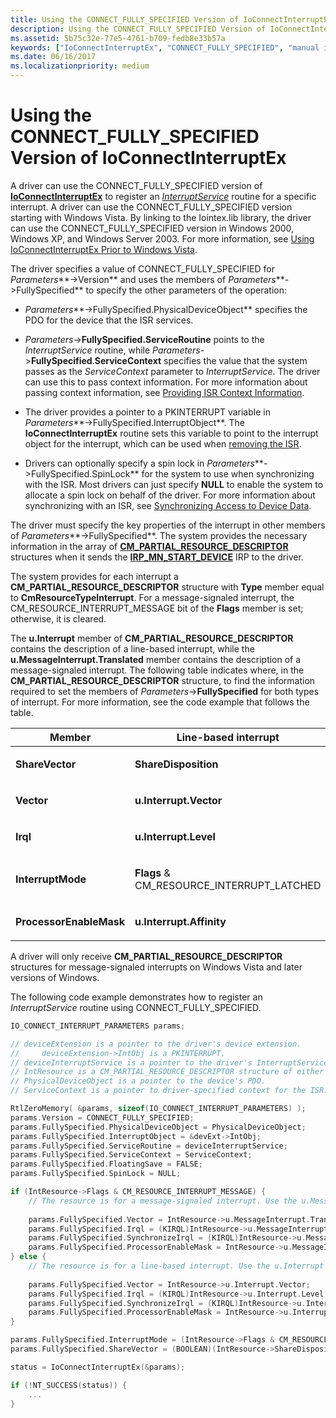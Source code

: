```yaml
---
title: Using the CONNECT_FULLY_SPECIFIED Version of IoConnectInterruptEx
description: Using the CONNECT_FULLY_SPECIFIED Version of IoConnectInterruptEx
ms.assetid: 5b75c32e-77e5-4761-b709-fedb8e33b57a
keywords: ["IoConnectInterruptEx", "CONNECT_FULLY_SPECIFIED", "manual interrupt detections WDK kernel", "line-based interrupts WDK kernel", "message-signaled interrupts WDK kernel", "FullySpecified"]
ms.date: 06/16/2017
ms.localizationpriority: medium
---
```


# Using the CONNECT\_FULLY\_SPECIFIED Version of IoConnectInterruptEx


A driver can use the CONNECT\_FULLY\_SPECIFIED version of [**IoConnectInterruptEx**](https://msdn.microsoft.com/library/windows/hardware/ff548378) to register an [*InterruptService*](https://msdn.microsoft.com/library/windows/hardware/ff547958) routine for a specific interrupt. A driver can use the CONNECT\_FULLY\_SPECIFIED version starting with Windows Vista. By linking to the Iointex.lib library, the driver can use the CONNECT\_FULLY\_SPECIFIED version in Windows 2000, Windows XP, and Windows Server 2003. For more information, see [Using IoConnectInterruptEx Prior to Windows Vista](using-ioconnectinterruptex-prior-to-windows-vista.md).

The driver specifies a value of CONNECT\_FULLY\_SPECIFIED for *Parameters***-&gt;Version** and uses the members of *Parameters***-&gt;FullySpecified** to specify the other parameters of the operation:

-   *Parameters***-&gt;FullySpecified.PhysicalDeviceObject** specifies the PDO for the device that the ISR services.

-   *Parameters*-&gt;**FullySpecified.ServiceRoutine** points to the *InterruptService* routine, while *Parameters*-&gt;**FullySpecified**.**ServiceContext** specifies the value that the system passes as the *ServiceContext* parameter to *InterruptService*. The driver can use this to pass context information. For more information about passing context information, see [Providing ISR Context Information](providing-isr-context-information.md).

-   The driver provides a pointer to a PKINTERRUPT variable in *Parameters***-&gt;FullySpecified.InterruptObject**. The **IoConnectInterruptEx** routine sets this variable to point to the interrupt object for the interrupt, which can be used when [removing the ISR](removing-an-isr.md).

-   Drivers can optionally specify a spin lock in *Parameters***-&gt;FullySpecified.SpinLock** for the system to use when synchronizing with the ISR. Most drivers can just specify **NULL** to enable the system to allocate a spin lock on behalf of the driver. For more information about synchronizing with an ISR, see [Synchronizing Access to Device Data](synchronizing-access-to-device-data.md).

The driver must specify the key properties of the interrupt in other members of *Parameters***-&gt;FullySpecified**. The system provides the necessary information in the array of [**CM\_PARTIAL\_RESOURCE\_DESCRIPTOR**](https://msdn.microsoft.com/library/windows/hardware/ff541977) structures when it sends the [**IRP\_MN\_START\_DEVICE**](https://msdn.microsoft.com/library/windows/hardware/ff551749) IRP to the driver.

The system provides for each interrupt a **CM\_PARTIAL\_RESOURCE\_DESCRIPTOR** structure with **Type** member equal to **CmResourceTypeInterrupt**. For a message-signaled interrupt, the CM\_RESOURCE\_INTERRUPT\_MESSAGE bit of the **Flags** member is set; otherwise, it is cleared.

The **u.Interrupt** member of **CM\_PARTIAL\_RESOURCE\_DESCRIPTOR** contains the description of a line-based interrupt, while the **u.MessageInterrupt.Translated** member contains the description of a message-signaled interrupt. The following table indicates where, in the **CM\_PARTIAL\_RESOURCE\_DESCRIPTOR** structure, to find the information required to set the members of *Parameters*-&gt;**FullySpecified** for both types of interrupt. For more information, see the code example that follows the table.

<table>
<colgroup>
<col width="33%" />
<col width="33%" />
<col width="33%" />
</colgroup>
<thead>
<tr class="header">
<th>Member</th>
<th>Line-based interrupt</th>
<th>Message-signaled interrupt</th>
</tr>
</thead>
<tbody>
<tr class="odd">
<td><p><strong>ShareVector</strong></p></td>
<td><p><strong>ShareDisposition</strong></p></td>
<td><p><strong>ShareDisposition</strong></p></td>
</tr>
<tr class="even">
<td><p><strong>Vector</strong></p></td>
<td><p><strong>u.Interrupt.Vector</strong></p></td>
<td><p><strong>u.MessageInterrupt.Translated.Vector</strong></p></td>
</tr>
<tr class="odd">
<td><p><strong>Irql</strong></p></td>
<td><p><strong>u.Interrupt.Level</strong></p></td>
<td><p><strong>u.MessageInterrupt.Translated.Level</strong></p></td>
</tr>
<tr class="even">
<td><p><strong>InterruptMode</strong></p></td>
<td><p><strong>Flags</strong> & CM_RESOURCE_INTERRUPT_LATCHED</p></td>
<td><p><strong>Flags</strong> & CM_RESOURCE_INTERRUPT_LATCHED</p></td>
</tr>
<tr class="odd">
<td><p><strong>ProcessorEnableMask</strong></p></td>
<td><p><strong>u.Interrupt.Affinity</strong></p></td>
<td><p><strong>u.MessageInterrupt.Translated.Affinity</strong></p></td>
</tr>
</tbody>
</table>

 

A driver will only receive **CM\_PARTIAL\_RESOURCE\_DESCRIPTOR** structures for message-signaled interrupts on Windows Vista and later versions of Windows.

The following code example demonstrates how to register an *InterruptService* routine using CONNECT\_FULLY\_SPECIFIED.

```cpp
IO_CONNECT_INTERRUPT_PARAMETERS params;

// deviceExtension is a pointer to the driver's device extension. 
//     deviceExtension->IntObj is a PKINTERRUPT.
// deviceInterruptService is a pointer to the driver's InterruptService routine.
// IntResource is a CM_PARTIAL_RESOURCE_DESCRIPTOR structure of either type CmResourceTypeInterrupt or CmResourceTypeMessageInterrupt.
// PhysicalDeviceObject is a pointer to the device's PDO. 
// ServiceContext is a pointer to driver-specified context for the ISR.

RtlZeroMemory( &params, sizeof(IO_CONNECT_INTERRUPT_PARAMETERS) );
params.Version = CONNECT_FULLY_SPECIFIED;
params.FullySpecified.PhysicalDeviceObject = PhysicalDeviceObject;
params.FullySpecified.InterruptObject = &devExt->IntObj;
params.FullySpecified.ServiceRoutine = deviceInterruptService;
params.FullySpecified.ServiceContext = ServiceContext;
params.FullySpecified.FloatingSave = FALSE;
params.FullySpecified.SpinLock = NULL;

if (IntResource->Flags & CM_RESOURCE_INTERRUPT_MESSAGE) {
    // The resource is for a message-signaled interrupt. Use the u.MessageInterrupt.Translated member of IntResource.
 
    params.FullySpecified.Vector = IntResource->u.MessageInterrupt.Translated.Vector;
    params.FullySpecified.Irql = (KIRQL)IntResource->u.MessageInterrupt.Translated.Level;
    params.FullySpecified.SynchronizeIrql = (KIRQL)IntResource->u.MessageInterrupt.Translated.Level;
    params.FullySpecified.ProcessorEnableMask = IntResource->u.MessageInterrupt.Translated.Affinity;
} else {
    // The resource is for a line-based interrupt. Use the u.Interrupt member of IntResource.
 
    params.FullySpecified.Vector = IntResource->u.Interrupt.Vector;
    params.FullySpecified.Irql = (KIRQL)IntResource->u.Interrupt.Level;
    params.FullySpecified.SynchronizeIrql = (KIRQL)IntResource->u.Interrupt.Level;
    params.FullySpecified.ProcessorEnableMask = IntResource->u.Interrupt.Affinity;
}

params.FullySpecified.InterruptMode = (IntResource->Flags & CM_RESOURCE_INTERRUPT_LATCHED ? Latched : LevelSensitive);
params.FullySpecified.ShareVector = (BOOLEAN)(IntResource->ShareDisposition == CmResourceShareShared);

status = IoConnectInterruptEx(&params);

if (!NT_SUCCESS(status)) {
    ...
}
```

 

 




